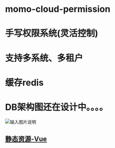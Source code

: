 
 #  **momo-cloud-permission** 
 # **手写权限系统(灵活控制)** 
 # **支持多系统、多租户** 
 # **缓存redis** 
 # **DB架构图还在设计中。。。。** 
![输入图片说明](https://gitee.com/momoriven/momo-images/raw/master/doc/momo-cloud-permission/images/spring%20cloud%20%E5%BE%AE%E6%9C%8D%E5%8A%A1%E6%9E%B6%E6%9E%84%E5%9B%BE.png "spring cloud 微服务.png")

## [静态资源-Vue](https://gitee.com/momoriven/permission-vue)